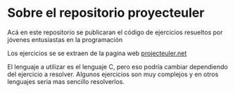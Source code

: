 # Sobre el repositorio proyecteuler

Acá en este repositorio se publicaran el código de ejercicios resueltos por jóvenes entusiastas en la programación

Los ejercicios se se extraen de la pagina web [projecteuler.net]

El lenguaje a utilizar es el lenguaje C, pero eso podría cambiar dependiendo del ejercicio a resolver.
Algunos ejercicios son muy complejos y en otros lenguajes seria mas sencillo resolverlos.

[projecteuler.net]: (https://projecteuler.net)
